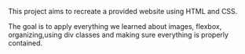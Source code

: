 This project aims to recreate a provided website using HTML and CSS. 

The goal is to apply everything we learned about images, flexbox, organizing,using div classes and making sure everything is properly contained.